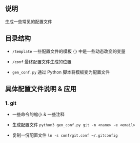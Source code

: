 ## 说明

生成一些常见的配置文件

## 目录结构

- `/template` 一些配置文件的模板 `{}` 中是一些动态改变的变量

- `/conf` 最终配置文件生成的位置

- `gen_conf.py` 通过 Python 脚本将模板变为配置文件


## 具体配置文件说明 & 应用

### 1. git

  - 一些命令的缩小 & 一些注释
 
  - 生成配置文件 `python3 gen_conf.py git -n <name> -e <email>`

  - 复制一份配置文件 `ln -s conf/git.conf ~/.gitconfig`
